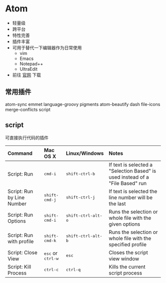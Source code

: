 # Atom

* 轻量级
* 跨平台
* 特性完善
* 插件丰富
* 可用于替代一下编辑器作为日常使用
  * vim
  * Emacs
  * Notepad++
  * UltraEdit
* 前往 [官网](https://atom.io/) 下载


## 常用插件
atom-sync  emmet       language-groovy  pigments
atom-beautify  dash	  file-icons  merge-conflicts  script

## script
可直接执行代码的插件

| Command                    | Mac OS X                            | Linux/Windows               | Notes                                                                         |
|:---------------------------|:------------------------------------|:----------------------------|:------------------------------------------------------------------------------|
| Script: Run                | <kbd>cmd-i</kbd>                    | <kbd>shift-ctrl-b</kbd>     | If text is selected a "Selection Based" is used instead of a "File Based" run |
| Script: Run by Line Number | <kbd>shift-cmd-j</kbd>              | <kbd>shift-ctrl-j</kbd>     | If text is selected the line number will be the last                          |
| Script: Run Options        | <kbd>shift-cmd-i</kbd>              | <kbd>shift-ctrl-alt-o</kbd> | Runs the selection or whole file with the given options                       |
| Script: Run with profile   | <kbd>shift-cmd-k</kbd>              | <kbd>shift-ctrl-alt-b</kbd> | Runs the selection or whole file with the specified profile                   |
| Script: Close View         | <kbd>esc</kbd> or <kbd>ctrl-w</kbd> | <kbd>esc</kbd>              | Closes the script view window                                                 |
| Script: Kill Process       | <kbd>ctrl-c</kbd>                   | <kbd>ctrl-q</kbd>           | Kills the current script process     
